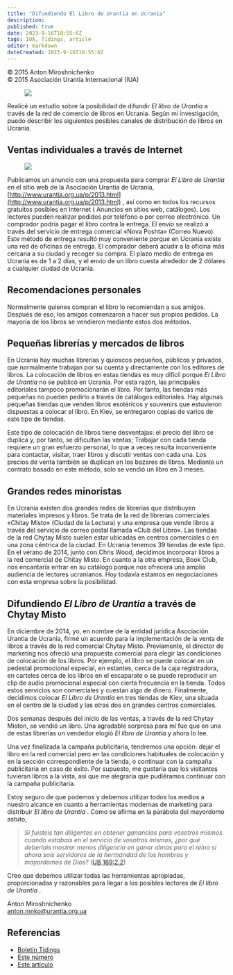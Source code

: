 ```yaml
---
title: "Difundiendo El Libro de Urantia en Ucrania"
description: 
published: true
date: 2023-9-16T10:55:6Z
tags: IUA, Tidings, article
editor: markdown
dateCreated: 2023-9-16T10:55:6Z
---
```


<p class="v-card v-sheet theme--light gray lighten-3 px-2">© 2015 Anton Miroshnichenko<br>© 2015 Asociación Urantia Internacional (IUA)</p>


<figure id="Figure_1" class="image urantiapedia image-style-align-left">
<img src="/image/article/IUA_Tidings/Anton-Miroshnichenko-150x150.jpg">
</figure>

Realicé un estudio sobre la posibilidad de difundir _El libro de Urantia_ a través de la red de comercio de libros en Ucrania. Según mi investigación, puedo describir los siguientes posibles canales de distribución de libros en Ucrania.
<br style="clear:both;"/>

## Ventas individuales a través de Internet

<figure id="Figure_2" class="image urantiapedia image-style-align-right">
<img src="/image/article/IUA_Tidings/Ukrainian-UB-150x150.jpg">
</figure>

Publicamos un anuncio con una propuesta para comprar _El Libro de Urantia_ en el sitio web de la Asociación Urantia de Ucrania, [http://www.urantia.org.ua/p/2013.html](http://www.urantia.org.ua/p/2013.html) , así como en todos los recursos gratuitos posibles en Internet ( Anuncios en sitios web, catálogos). Los lectores pueden realizar pedidos por teléfono o por correo electrónico. Un comprador podría pagar el libro contra la entrega. El envío se realizó a través del servicio de entrega comercial «Nova Poshta» (Correo Nuevo). Este método de entrega resultó muy conveniente porque en Ucrania existe una red de oficinas de entrega. El comprador deberá acudir a la oficina más cercana a su ciudad y recoger su compra. El plazo medio de entrega en Ucrania es de 1 a 2 días, y el envío de un libro cuesta alrededor de 2 dólares a cualquier ciudad de Ucrania.
<br style="clear:both;"/>

## Recomendaciones personales

Normalmente quienes compran el libro lo recomiendan a sus amigos. Después de eso, los amigos comenzaron a hacer sus propios pedidos. La mayoría de los libros se vendieron mediante estos dos métodos.

## Pequeñas librerías y mercados de libros

En Ucrania hay muchas librerías y quioscos pequeños, públicos y privados, que normalmente trabajan por su cuenta y directamente con los editores de libros. La colocación de libros en estas tiendas es muy difícil porque _El Libro de Urantia_ no se publicó en Ucrania. Por esta razón, las principales editoriales tampoco promocionarán el libro. Por tanto, las tiendas más pequeñas no pueden pedirlo a través de catálogos editoriales. Hay algunas pequeñas tiendas que venden libros esotéricos y souvenirs que estuvieron dispuestas a colocar el libro. En Kiev, se entregaron copias de varios de este tipo de tiendas.

Este tipo de colocación de libros tiene desventajas: el precio del libro se duplica y, por tanto, se dificultan las ventas; Trabajar con cada tienda requiere un gran esfuerzo personal, lo que a veces resulta inconveniente para contactar, visitar, traer libros y discutir ventas con cada una. Los precios de venta también se duplican en los bazares de libros. Mediante un contrato basado en este método, solo se vendió un libro en 3 meses.

## Grandes redes minoristas

En Ucrania existen dos grandes redes de librerías que distribuyen materiales impresos y libros. Se trata de la red de librerías comerciales «Chitay Misto» (Ciudad de la Lectura) y una empresa que vende libros a través del servicio de correo postal llamada «Club del Libro». Las tiendas de la red Chytay Misto suelen estar ubicadas en centros comerciales o en una zona céntrica de la ciudad. En Ucrania tenemos 39 tiendas de este tipo. En el verano de 2014, junto con Chris Wood, decidimos incorporar libros a la red comercial de Chitay Misto. En cuanto a la otra empresa, Book Club, nos encantaría entrar en su catálogo porque nos ofrecerá una amplia audiencia de lectores ucranianos. Hoy todavía estamos en negociaciones con esta empresa sobre la posibilidad.

## Difundiendo _El Libro de Urantia_ a través de Chytay Misto

En diciembre de 2014, yo, en nombre de la entidad jurídica Asociación Urantia de Ucrania, firmé un acuerdo para la implementación de la venta de libros a través de la red comercial Chytay Misto. Previamente, el director de marketing nos ofreció una propuesta comercial para elegir las condiciones de colocación de los libros. Por ejemplo, el libro se puede colocar en un pedestal promocional especial, en estantes, cerca de la caja registradora, en carteles cerca de los libros en el escaparate o se puede reproducir un clip de audio promocional especial con cierta frecuencia en la tienda. Todos estos servicios son comerciales y cuestan algo de dinero. Finalmente, decidimos colocar _El Libro de Urantia_ en tres tiendas de Kiev, una situada en el centro de la ciudad y las otras dos en grandes centros comerciales.

Dos semanas después del inicio de las ventas, a través de la red Chytay Miston, se vendió un libro. Una agradable sorpresa para mí fue que en una de estas librerías un vendedor elogió _El libro de Urantia_ y ahora lo lee.

Una vez finalizada la campaña publicitaria, tendremos una opción: dejar el libro en la red comercial pero en las condiciones habituales de colocación y en la sección correspondiente de la tienda, o continuar con la campaña publicitaria en caso de éxito. Por supuesto, me gustaría que los visitantes tuvieran libros a la vista, así que me alegraría que pudiéramos continuar con la campaña publicitaria.

Estoy seguro de que podemos y debemos utilizar todos los medios a nuestro alcance en cuanto a herramientas modernas de marketing para distribuir _El libro de Urantia_ . Como se afirma en la parábola del mayordomo astuto,

> _Si fuisteis tan diligentes en obtener ganancias para vosotros mismos cuando estabais en el servicio de vosotros mismos, ¿por qué deberíais mostrar menos diligencia en ganar almas para el reino si ahora sois servidores de la hermandad de los hombres y mayordomos de Dios?_ (<a id="a76_231"></a>[UB 169:2.2](/es/The_Urantia_Book/169#p2_2))

Creo que debemos utilizar todas las herramientas apropiadas, proporcionadas y razonables para llegar a los posibles lectores de _El libro de Urantia_ .

Anton Miroshnichenko  
[anton.mnko@urantia.org.ua](mailto:anton.mnko@urantia.org.ua)

## Referencias

- [Boletín Tidings](https://urantia-association.org/acerca-del-boletin-tidings/?lang=es)
- [Este número](https://urantia-association.org/newsletter/tidings-december-2014/)
- [Este artículo](https://urantia-association.org/spreading-the-urantia-book-in-ukraine)


